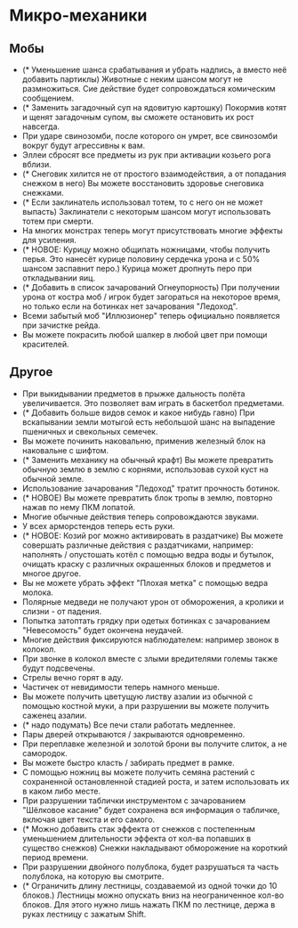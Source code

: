 # Микро-механики

## Мобы

- (* Уменьшение шанса срабатывания и убрать надпись, а вместо неё добавить партиклы) Животные с неким шансом могут не размножиться. Сие действие будет сопровождаться комическим сообщением.
- (* Заменить загадочный суп на ядовитую картошку) Покормив котят и щенят загадочным супом, вы сможете остановить их рост навсегда.
- При ударе свинозомби, после которого он умрет, все свинозомби вокруг будут агрессивны к вам.
- Эллеи сбросят все предметы из рук при активации козьего рога вблизи.
- (* Снеговик хилится не от простого взаимодействия, а от попадания снежком в него) Вы можете восстановить здоровье снеговика снежками.
- (* Если заклинатель использовал тотем, то с него он не может выпасть) Заклинатели с некоторым шансом могут использовать тотем при смерти.
- На многих монстрах теперь могут присутствовать многие эффекты для усиления.
- (* НОВОЕ: Курицу можно общипать ножницами, чтобы получить перья. Это нанесёт курице половину сердечка урона и с 50% шансом заспавнит перо.) Курица может дропнуть перо при откладывании яиц.
- (* Добавить в список зачарований Огнеупорность) При получении урона от костра моб / игрок будет загораться на некоторое время, но только если на ботинках нет зачарования "Ледоход".
- Всеми забытый моб "Иллюзионер" теперь официально появляется при зачистке рейда.
- Вы можете покрасить любой шалкер в любой цвет при помощи красителей.

## Другое

- При выкидывании предметов в прыжке дальность полёта увеличивается. Это позволяет вам играть в баскетбол предметами.
- (* Добавить больше видов семок и какое нибудь гавно) При вскапывании земли мотыгой есть небольшой шанс на выпадение пшеничных и свекольных семечек.
- Вы можете починить наковальню, применив железный блок на наковальне с шифтом. 
- (* Заменить механику на обычный крафт) Вы можете превратить обычную землю в землю с корнями, использовав сухой куст на обычной земле.
- Использование зачарования "Ледоход" тратит прочность ботинок.
- (* НОВОЕ) Вы можете превратить блок тропы в землю, повторно нажав по нему ПКМ лопатой.
- Многие обычные действия теперь сопровождаются звуками.
- У всех арморстендов теперь есть руки.
- (* НОВОЕ: Козий рог можно активировать в раздатчике) Вы можете совершать различные действия с раздатчиками, например: наполнять / опустошать котёл с помощью ведра воды и бутылок, очищать краску с различных окрашенных блоков и предметов и многое другое.
- Вы не можете убрать эффект "Плохая метка" с помощью ведра молока.
- Полярные медведи не получают урон от обморожения, а кролики и слизни - от падения.
- Попытка затоптать грядку при одетых ботинках с зачарованием "Невесомость" будет окончена неудачей.
- Многие действия фиксируются наблюдателем: например звонок в колокол.
- При звонке в колокол вместе с злыми вредителями големы также будут подсвечены.
- Стрелы вечно горят в аду.
- Частичек от невидимости теперь намного меньше.
- Вы можете получить цветущую листву азалии из обычной с помощью костной муки, а при разрушении вы можете получить саженец азалии.
- (* надо подумать) Все печи стали работать медленнее.
- Пары дверей открываются / закрываются одновременно.
- При переплавке железной и золотой брони вы получите слиток, а не самородок.
- Вы можете быстро класть / забирать предмет в рамке.
- С помощью ножниц вы можете получить семяна растений с сохраненной остановленной стадией роста, и затем использовать их в каком либо месте.
- При разрушении таблички инструментом с зачарованием "Шёлковое касание" будет сохранена вся информация о табличке, включая цвет текста и его самого.
- (* Можно добавить стак эффекта от снежков с постепенным уменьшением длительности эффекта от кол-ва попавших в существо снежков) Снежки накладывают обморожение на короткий период времени.
- При разрушении двойного полублока, будет разрушаться та часть полублока, на которую вы смотрите.
- (* Ограничить длину лестницы, создаваемой из одной точки до 10 блоков.) Лестницы можно опускать вниз на неограниченное кол-во блоков. Для этого нужно лишь нажать ПКМ по лестнице, держа в руках лестницу с зажатым Shift.